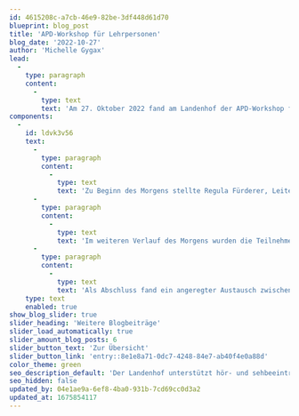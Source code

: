 ```yaml
---
id: 4615208c-a7cb-46e9-82be-3df448d61d70
blueprint: blog_post
title: 'APD-Workshop für Lehrpersonen'
blog_date: '2022-10-27'
author: 'Michelle Gygax'
lead:
  -
    type: paragraph
    content:
      -
        type: text
        text: 'Am 27. Oktober 2022 fand am Landenhof der APD-Workshop für Lehrpersonen der Regelschule oder Heilpädagogischer Sonderschulen, welche ein hörbeeinträchtigtes Kind bei sich in der Klasse unterrichten, statt. Der Workshop konnte dieses Jahr wieder ohne Berücksichtigung von besonderen Corona-Massnahmen durchgeführt werden. Das Interesse und die Nachfrage am Workshop waren gross.'
components:
  -
    id: ldvk3v56
    text:
      -
        type: paragraph
        content:
          -
            type: text
            text: 'Zu Beginn des Morgens stellte Regula Fürderer, Leiterin des Audiopädagogischen Dienstes Schulbereich, kurz die Geschichte sowie das aktuelle Angebot des Landenhofs vor. Marion Ingold, Leiterin des Pädaudiologischen Dienstes führte in die Arbeit des PAD als Schnittstelle zwischen Pädagogik, Medizin und Technik ein. Anschliessend berichteten zwei junge, selbstbetroffene Erwachsene eindrücklich von ihrem Leben und von Erfahrungen, die sie in ihrem (Schul-)alltag gemacht haben.'
      -
        type: paragraph
        content:
          -
            type: text
            text: 'Im weiteren Verlauf des Morgens wurden die Teilnehmenden in zwei Gruppen aufgeteilt. Die eine Hälfte durfte einige Klassen der Tagessonderschule Hören besuchen und einen Einblick in den Unterricht erhalten. Die andere Hälfte der Teilnehmenden konnte während des Workshops eindrücklich erfahren, wie anstrengend insbesondere das Verstehen im sogenannten Störschall mit eingeschränkten Hörvermögen ist. Nach der Pause durften die Gruppen das jeweils andere Angebot besuchen.'
      -
        type: paragraph
        content:
          -
            type: text
            text: 'Als Abschluss fand ein angeregter Austausch zwischen den Lehrpersonen der Regelschule, der Tagessonderschule Hören und den Audiopädagog:innen über den erlebten Morgen und die Unterrichtsbesuche statt.'
    type: text
    enabled: true
show_blog_slider: true
slider_heading: 'Weitere Blogbeiträge'
slider_load_automatically: true
slider_amount_blog_posts: 6
slider_button_text: 'Zur Übersicht'
slider_button_link: 'entry::8e1e8a71-0dc7-4248-84e7-ab40f4e0a88d'
color_theme: green
seo_description_default: 'Der Landenhof unterstützt hör- und sehbeeinträchtigte Kinder & Jugendliche in ihrem selbstbestimmten Leben durch Förderung ihrer Fähigkeiten & Entwicklung'
seo_hidden: false
updated_by: 04e1ae9a-6ef8-4ba0-931b-7cd69cc0d3a2
updated_at: 1675854117
---
```

